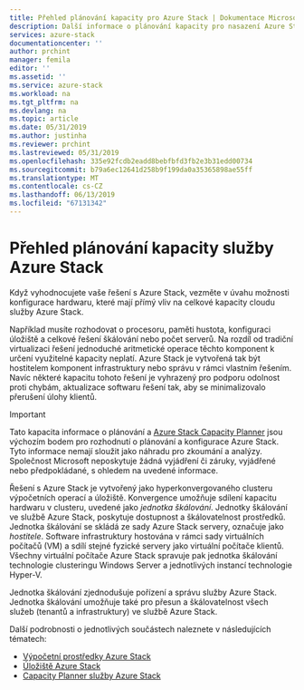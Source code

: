 ```yaml
---
title: Přehled plánování kapacity pro Azure Stack | Dokumentace Microsoftu
description: Další informace o plánování kapacity pro nasazení Azure Stack.
services: azure-stack
documentationcenter: ''
author: prchint
manager: femila
editor: ''
ms.assetid: ''
ms.service: azure-stack
ms.workload: na
ms.tgt_pltfrm: na
ms.devlang: na
ms.topic: article
ms.date: 05/31/2019
ms.author: justinha
ms.reviewer: prchint
ms.lastreviewed: 05/31/2019
ms.openlocfilehash: 335e92fcdb2eadd8bebfbfd3fb2e3b31edd00734
ms.sourcegitcommit: b79a6ec12641d258b9f199da0a35365898ae55ff
ms.translationtype: MT
ms.contentlocale: cs-CZ
ms.lasthandoff: 06/13/2019
ms.locfileid: "67131342"
---
```

# <a name="overview-of-azure-stack-capacity-planning"></a>Přehled plánování kapacity služby Azure Stack

Když vyhodnocujete vaše řešení s Azure Stack, vezměte v úvahu možnosti konfigurace hardwaru, které mají přímý vliv na celkové kapacity cloudu služby Azure Stack. 

Například musíte rozhodovat o procesoru, paměti hustota, konfiguraci úložiště a celkové řešení škálování nebo počet serverů. Na rozdíl od tradiční virtualizaci řešení jednoduché aritmetické operace těchto komponent k určení využitelné kapacity neplatí. Azure Stack je vytvořená tak být hostitelem komponent infrastruktury nebo správu v rámci vlastním řešením. Navíc některé kapacitu tohoto řešení je vyhrazený pro podporu odolnost proti chybám, aktualizace softwaru řešení tak, aby se minimalizovalo přerušení úlohy klientů. 

> [!IMPORTANT]
> Tato kapacita informace o plánování a [Azure Stack Capacity Planner](https://aka.ms/azstackcapacityplanner) jsou výchozím bodem pro rozhodnutí o plánování a konfigurace Azure Stack. Tyto informace nemají sloužit jako náhradu pro zkoumání a analýzy. Společnost Microsoft neposkytuje žádná vyjádření či záruky, vyjádřené nebo předpokládané, s ohledem na uvedené informace.
 
Řešení s Azure Stack je vytvořený jako hyperkonvergovaného clusteru výpočetních operací a úložiště. Konvergence umožňuje sdílení kapacitu hardwaru v clusteru, uvedené jako *jednotka škálování*. Jednotky škálování ve službě Azure Stack, poskytuje dostupnost a škálovatelnost prostředků. Jednotka škálování se skládá ze sady Azure Stack servery, označuje jako *hostitele*. Software infrastruktury hostována v rámci sady virtuálních počítačů (VM) a sdílí stejné fyzické servery jako virtuální počítače klientů. Všechny virtuální počítače Azure Stack spravuje pak jednotka škálování technologie clusteringu Windows Server a jednotlivých instancí technologie Hyper-V. 

Jednotka škálování zjednodušuje pořízení a správu služby Azure Stack. Jednotka škálování umožňuje také pro přesun a škálovatelnost všech služeb (tenantů a infrastruktury) ve službě Azure Stack. 

Další podrobnosti o jednotlivých součástech naleznete v následujících tématech:

- [Výpočetní prostředky Azure Stack](azure-stack-capacity-planning-compute.md)
- [Úložiště Azure Stack](azure-stack-capacity-planning-storage.md)
- [Capacity Planner služby Azure Stack](azure-stack-capacity-planner.md)
